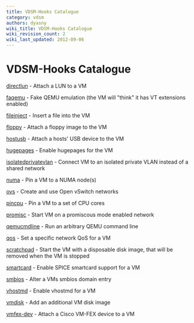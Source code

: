 ```yaml
---
title: VDSM-Hooks Catalogue
category: vdsm
authors: dyasny
wiki_title: VDSM-Hooks Catalogue
wiki_revision_count: 2
wiki_last_updated: 2012-09-06
---
```


# VDSM-Hooks Catalogue

[directlun](/develop/developer-guide/vdsm/hook/directlun/) - Attach a LUN to a VM

[faqemu](/develop/developer-guide/vdsm/hook/faqemu/) - Fake QEMU emulation (the VM will "think" it has VT extensions enabled)

[fileinject](/develop/developer-guide/vdsm/hook/fileinject/) - Insert a file into the VM

[floppy](/develop/developer-guide/vdsm/hook/floppy/) - Attach a floppy image to the VM

[hostusb](/develop/release-management/features/virt/hostusb/) - Attach a hosts' USB device to the VM

[hugepages](/develop/developer-guide/vdsm/hook/hugepages/) - Enable hugepages for the VM

[isolatedprivatevlan](/develop/developer-guide/vdsm/hook/isolatedprivatevlan/) - Connect VM to an isolated private VLAN instead of a shared network

[numa](/develop/developer-guide/vdsm/hook/numa/) - Pin a VM to a NUMA node(s)

[ovs](/networking/ovs/) - Create and use Open vSwitch networks

[pincpu](/develop/developer-guide/vdsm/hook/pincpu/) - Pin a VM to a set of CPU cores

[promisc](/develop/developer-guide/vdsm/hook/promisc/) - Start VM on a promiscous mode enabled network

[qemucmdline](/develop/developer-guide/vdsm/hook/qemucmdline/) - Run an arbitrary QEMU command line

[qos](/develop/developer-guide/vdsm/hook/qos/) - Set a specific network QoS for a VM

[scratchpad](/develop/developer-guide/vdsm/hook/scratchpad/) - Start the VM with a disposable disk image, that will be removed when the VM is stopped

[smartcard](/develop/developer-guide/vdsm/hook/smartcard/) - Enable SPICE smartcard support for a VM

[smbios](/develop/developer-guide/vdsm/hook/smbios/) - Alter a VMs smbios domain entry

[vhostmd](/develop/developer-guide/vdsm/hook/vhostmd/) - Enable vhostmd for a VM

[vmdisk](/develop/developer-guide/vdsm/hook/vmdisk/) - Add an additional VM disk image

[vmfex-dev](/develop/release-management/features/network/ucs-integration/#level-iv:-.22a-new-hook.22) - Attach a Cisco VM-FEX device to a VM
